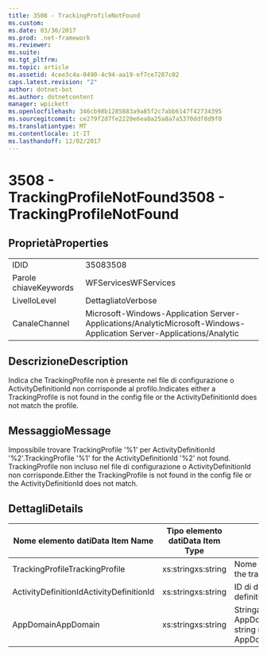 ```yaml
---
title: 3508 - TrackingProfileNotFound
ms.custom: 
ms.date: 03/30/2017
ms.prod: .net-framework
ms.reviewer: 
ms.suite: 
ms.tgt_pltfrm: 
ms.topic: article
ms.assetid: 4cee3c4a-0490-4c94-aa19-ef7ce7287c02
caps.latest.revision: "2"
author: dotnet-bot
ms.author: dotnetcontent
manager: wpickett
ms.openlocfilehash: 346cb98b1285883a9a85f2c7abb6147f42734395
ms.sourcegitcommit: ce279f2d7fe2220e6ea0a25a8a7a5370ddf8d9f0
ms.translationtype: MT
ms.contentlocale: it-IT
ms.lasthandoff: 12/02/2017
---
```

# <a name="3508---trackingprofilenotfound"></a><span data-ttu-id="a9616-102">3508 - TrackingProfileNotFound</span><span class="sxs-lookup"><span data-stu-id="a9616-102">3508 - TrackingProfileNotFound</span></span>
## <a name="properties"></a><span data-ttu-id="a9616-103">Proprietà</span><span class="sxs-lookup"><span data-stu-id="a9616-103">Properties</span></span>  
  
|||  
|-|-|  
|<span data-ttu-id="a9616-104">ID</span><span class="sxs-lookup"><span data-stu-id="a9616-104">ID</span></span>|<span data-ttu-id="a9616-105">3508</span><span class="sxs-lookup"><span data-stu-id="a9616-105">3508</span></span>|  
|<span data-ttu-id="a9616-106">Parole chiave</span><span class="sxs-lookup"><span data-stu-id="a9616-106">Keywords</span></span>|<span data-ttu-id="a9616-107">WFServices</span><span class="sxs-lookup"><span data-stu-id="a9616-107">WFServices</span></span>|  
|<span data-ttu-id="a9616-108">Livello</span><span class="sxs-lookup"><span data-stu-id="a9616-108">Level</span></span>|<span data-ttu-id="a9616-109">Dettagliato</span><span class="sxs-lookup"><span data-stu-id="a9616-109">Verbose</span></span>|  
|<span data-ttu-id="a9616-110">Canale</span><span class="sxs-lookup"><span data-stu-id="a9616-110">Channel</span></span>|<span data-ttu-id="a9616-111">Microsoft-Windows-Application Server-Applications/Analytic</span><span class="sxs-lookup"><span data-stu-id="a9616-111">Microsoft-Windows-Application Server-Applications/Analytic</span></span>|  
  
## <a name="description"></a><span data-ttu-id="a9616-112">Descrizione</span><span class="sxs-lookup"><span data-stu-id="a9616-112">Description</span></span>  
 <span data-ttu-id="a9616-113">Indica che TrackingProfile non è presente nel file di configurazione o ActivityDefinitionId non corrisponde al profilo.</span><span class="sxs-lookup"><span data-stu-id="a9616-113">Indicates either a TrackingProfile is not found in the config file or the ActivityDefinitionId does not match the profile.</span></span>  
  
## <a name="message"></a><span data-ttu-id="a9616-114">Messaggio</span><span class="sxs-lookup"><span data-stu-id="a9616-114">Message</span></span>  
 <span data-ttu-id="a9616-115">Impossibile trovare TrackingProfile '%1' per ActivityDefinitionId '%2'.</span><span class="sxs-lookup"><span data-stu-id="a9616-115">TrackingProfile '%1' for the ActivityDefinitionId '%2' not found.</span></span> <span data-ttu-id="a9616-116">TrackingProfile non incluso nel file di configurazione o ActivityDefinitionId non corrisponde.</span><span class="sxs-lookup"><span data-stu-id="a9616-116">Either the TrackingProfile is not found in the config file or the ActivityDefinitionId does not match.</span></span>  
  
## <a name="details"></a><span data-ttu-id="a9616-117">Dettagli</span><span class="sxs-lookup"><span data-stu-id="a9616-117">Details</span></span>  
  
|<span data-ttu-id="a9616-118">Nome elemento dati</span><span class="sxs-lookup"><span data-stu-id="a9616-118">Data Item Name</span></span>|<span data-ttu-id="a9616-119">Tipo elemento dati</span><span class="sxs-lookup"><span data-stu-id="a9616-119">Data Item Type</span></span>|<span data-ttu-id="a9616-120">Descrizione</span><span class="sxs-lookup"><span data-stu-id="a9616-120">Description</span></span>|  
|--------------------|--------------------|-----------------|  
|<span data-ttu-id="a9616-121">TrackingProfile</span><span class="sxs-lookup"><span data-stu-id="a9616-121">TrackingProfile</span></span>|<span data-ttu-id="a9616-122">xs:string</span><span class="sxs-lookup"><span data-stu-id="a9616-122">xs:string</span></span>|<span data-ttu-id="a9616-123">Nome del profilo di rilevamento.</span><span class="sxs-lookup"><span data-stu-id="a9616-123">The name of the tracking profile.</span></span>|  
|<span data-ttu-id="a9616-124">ActivityDefinitionId</span><span class="sxs-lookup"><span data-stu-id="a9616-124">ActivityDefinitionId</span></span>|<span data-ttu-id="a9616-125">xs:string</span><span class="sxs-lookup"><span data-stu-id="a9616-125">xs:string</span></span>|<span data-ttu-id="a9616-126">ID di definizione dell'attività.</span><span class="sxs-lookup"><span data-stu-id="a9616-126">The activity definition id.</span></span>|  
|<span data-ttu-id="a9616-127">AppDomain</span><span class="sxs-lookup"><span data-stu-id="a9616-127">AppDomain</span></span>|<span data-ttu-id="a9616-128">xs:string</span><span class="sxs-lookup"><span data-stu-id="a9616-128">xs:string</span></span>|<span data-ttu-id="a9616-129">Stringa restituita da AppDomain.CurrentDomain.FriendlyName.</span><span class="sxs-lookup"><span data-stu-id="a9616-129">The string returned by AppDomain.CurrentDomain.FriendlyName.</span></span>|
